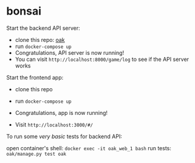# bonsai

Start the backend API server:

* clone this repo: [oak](https://github.com/Eimis/oak)
* run `docker-compose up`
* Congratulations, API server is now running!
* You can visit `http://localhost:8000/game/log` to see if the API server works

Start the frontend app:

* clone this repo
* run `docker-compose up`
* Congratulations, app is now running!


* Visit `http://localhost:3000/#/`


To run some *very basic* tests for backend API:

open container's shell:
`docker exec -it oak_web_1 bash`
run tests:
`oak/manage.py test oak`
